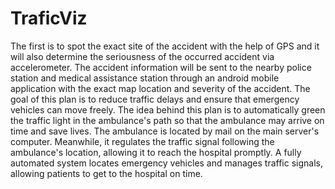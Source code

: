 # TraficViz
 The first is to spot the exact site of the accident with the help of GPS and it will also determine the  seriousness of the occurred accident via accelerometer. The accident information will be sent to  the nearby police station and medical assistance station through an android mobile application with  the exact map location and severity of the accident.  The goal of this plan is to reduce traffic delays and ensure that emergency vehicles can move  freely. The idea behind this plan is to automatically green the traffic light in the ambulance's path  so that the ambulance may arrive on time and save lives. The ambulance is located by mail on the  main server's computer. Meanwhile, it regulates the traffic signal following the ambulance's  location, allowing it to reach the hospital promptly. A fully automated system locates emergency  vehicles and manages traffic signals, allowing patients to get to the hospital on time. 

